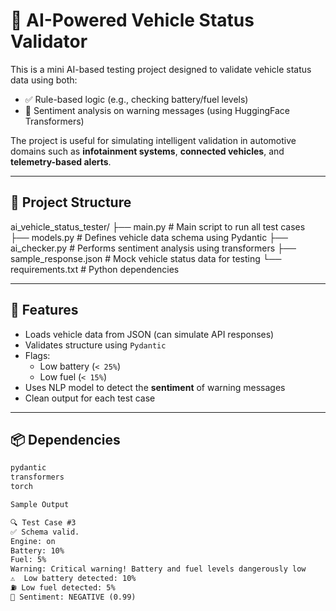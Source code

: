 # 🚗 AI-Powered Vehicle Status Validator

This is a mini AI-based testing project designed to validate vehicle status data using both:

- ✅ Rule-based logic (e.g., checking battery/fuel levels)
- 🤖 Sentiment analysis on warning messages (using HuggingFace Transformers)

The project is useful for simulating intelligent validation in automotive domains such as **infotainment systems**, **connected vehicles**, and **telemetry-based alerts**.

---

## 📁 Project Structure

ai_vehicle_status_tester/
├── main.py # Main script to run all test cases
├── models.py # Defines vehicle data schema using Pydantic
├── ai_checker.py # Performs sentiment analysis using transformers
├── sample_response.json # Mock vehicle status data for testing 
└── requirements.txt # Python dependencies

---

## 🚀 Features

- Loads vehicle data from JSON (can simulate API responses)
- Validates structure using `Pydantic`
- Flags:
  - Low battery (`< 25%`)
  - Low fuel (`< 15%`)
- Uses NLP model to detect the **sentiment** of warning messages
- Clean output for each test case

---

## 📦 Dependencies

```txt
pydantic
transformers
torch

Sample Output

🔍 Test Case #3
✅ Schema valid.
Engine: on
Battery: 10%
Fuel: 5%
Warning: Critical warning! Battery and fuel levels dangerously low
⚠️  Low battery detected: 10%
⛽ Low fuel detected: 5%
🧠 Sentiment: NEGATIVE (0.99)

